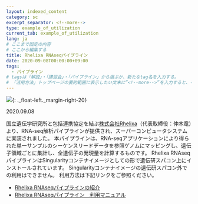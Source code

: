 ```yaml
---
layout: indexed_content
category: sc
excerpt_separator: <!--more-->
type: example_of_utilization
current_tab: example_of_utilization
lang: ja
# ここまで固定の内容
# ここから編集する
title: Rhelixa RNAseqパイプライン
date: 2020-09-08T00:00:00+09:00
tags: 
  - パイプライン
# tagsは「解説」・「講習会」・「パイプライン」から選ぶか、新たなtag名を入力する。
# 「活用方法」トップページの要約範囲に表示したい文末に”<!--more-->”を入力すると、それ以降の内容が非表示となる。
---
```


[![](https://sc.ddbj.nig.ac.jp/ja/advanced-guide/rna-seq-pipeline-overview/@@images/59c67b6e-ef87-48e0-962a-ae4df9f68209.png)](https://sc.ddbj.nig.ac.jp/ja/advanced-guide/rhelixa-rnaseq-pipeline-manual){: ._float-left._margin-right-20}

2020.09.08

国立遺伝学研究所と包括連携協定を結ぶ[株式会社Rhelixa](https://www.rhelixa.com/)（代表取締役：仲木竜）より、RNA-seq解析パイプラインが提供され、スーパーコンピュータシステムに実装されました。
本パイプラインは、RNA-seqアプリケーションにより得られた単一サンプルのシーケンスリードデータを参照ゲノムにマッピングし、遺伝子領域ごとに集計し、全遺伝子の発現量を計算するものです。
Rhelixa RNAseqパイプラインはSingularityコンテナイメージとしての形で遺伝研スパコン上にインストールされています。
Singularityコンテナイメージの遺伝研スパコン外での利用はできません。
利用方法は下記リンクをご参照ください。
- [Rhelixa RNAseqパイプラインの紹介](https://sc.ddbj.nig.ac.jp/ja/advanced-guide/rhelixa-rnaseq-pipeline)
- [Rhelixa RNAseqパイプライン　利用マニュアル](https://sc.ddbj.nig.ac.jp/ja/advanced-guide/rhelixa-rnaseq-pipeline-manual)

<!--more-->

